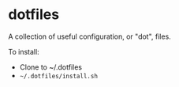 dotfiles
========
A collection of useful configuration, or "dot", files.

To install:
* Clone to ~/.dotfiles
* `~/.dotfiles/install.sh`
